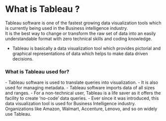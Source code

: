 # What is Tableau ?
Tableau software is one of the fastest growing data visualization tools which is currently being used in the Business intelligence industry.        
It is the best way to change or transform the raw set of data into an easily understandable format with zero technical skills and coding knowledge.
- Tableau is basically a data visualization tool which provides pictorial and graphical representations of data which helps to make data driven decisions.

<h3>What is Tableau used for?</h3>  
- Tableau software is used to translate queries into visualization.
- It is also used for managing metadata.
- Tableau software imports data of all sizes and ranges.
- For a non-technical user, Tableau is a life saver as it offers the facility to create ‘no-code’ data queries.
- Ever since it was introduced, this data visualization tool is used for Business Intelligence industry. Organizations like Amazon, Walmart, Accenture, Lenovo, and so on widely use Tableau.
